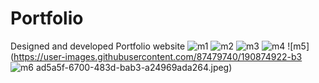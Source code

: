 # Portfolio
Designed and developed Portfolio website
![m1](https://user-images.githubusercontent.com/87479740/190874907-9aecd05b-c554-487a-bdb4-8dfe19893e81.jpeg)
![m2](https://user-images.githubusercontent.com/87479740/190874911-2671a0e2-2d97-4ac1-8e7a-b50ea470b1f8.jpeg)
![m3](https://user-images.githubusercontent.com/87479740/190874913-e8bf6342-77fc-43de-8d86-aecec1217857.jpeg)
![m4](https://user-images.githubusercontent.com/87479740/190874917-8ff9c8ac-b4c1-43d8-b669-af1cfe99e6f9.jpeg)
![m5](https://user-images.githubusercontent.com/87479740/190874922-b3
![m6](https://user-images.githubusercontent.com/87479740/190874924-6fd5fc1a-31ae-4afc-8498-277c9086bfc7.jpeg)
ad5a5f-6700-483d-bab3-a24969ada264.jpeg)



